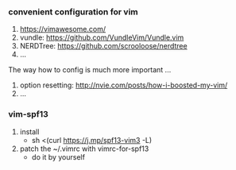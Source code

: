### convenient configuration for vim

1. https://vimawesome.com/
2. vundle: https://github.com/VundleVim/Vundle.vim
3. NERDTree: https://github.com/scrooloose/nerdtree
4. ...

The way how to config is much more important ...

1. option resetting: http://nvie.com/posts/how-i-boosted-my-vim/
2. ...

### vim-spf13

1. install
    - sh <(curl https://j.mp/spf13-vim3 -L)
2. patch the ~/.vimrc with vimrc-for-spf13
    - do it by yourself
